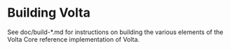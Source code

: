 Building Volta
================

See doc/build-*.md for instructions on building the various
elements of the Volta Core reference implementation of Volta.
